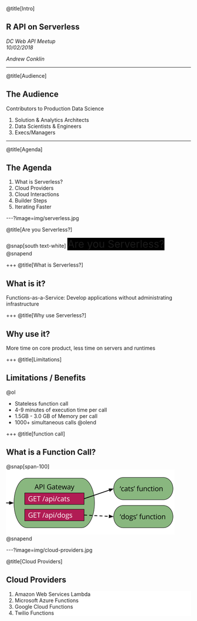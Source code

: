 @title[Intro]

## R API on Serverless  

_DC Web API Meetup_  
_10/02/2018_   

_Andrew Conklin_


---
@title[Audience]

## The Audience
Contributors to Production Data Science<br/>

<ol>
<li>Solution & Analytics Architects</li>
<li>Data Scientists & Engineers</li>
<li>Execs/Managers</li>
</ol>



---
@title[Agenda]

## The Agenda

<ol>
<li>What is Serverless?</li>
<li>Cloud Providers</li>
<li>Cloud Interactions</li>
<li>Builder Steps</li>
<li>Iterating Faster</li>
</ol>




---?image=img/serverless.jpg

@title[Are you Serverless?]

@snap[south text-white]
<span style="background-color:black;font-size:2em;">
Are you Serverless?
</span>
@snapend

+++
@title[What is Serverless?]

## What is it?

Functions-as-a-Service: Develop applications without administrating infrastructure  

+++
@title[Why use Serverless?]

## Why use it?

More time on core product, less time on servers and runtimes

+++
@title[Limitations]

## Limitations / Benefits

@ol
- Stateless function call
- 4-9 minutes of execution time per call
- 1.5GB - 3.0 GB of Memory per call
- 1000+ simultaneous calls
@olend

+++
@title[function call]

## What is a Function Call?

@snap[span-100]
![FUNCTIONCALL](img/function-call.png)
@snapend



---?image=img/cloud-providers.jpg

@title[Cloud Providers]

## Cloud Providers

<ol>
<li style="background-color:white">Amazon Web Services Lambda</li>
<li style="background-color:white">Microsoft Azure Functions</li>
<li style="background-color:white">Google Cloud Functions</li>
<li style="background-color:white">Twilio Functions</li>
</ol>

